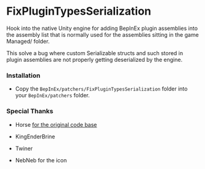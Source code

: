 # FixPluginTypesSerialization

Hook into the native Unity engine for adding BepInEx plugin assemblies into the assembly list that is normally used for the assemblies sitting in the game Managed/ folder.

This solve a bug where custom Serializable structs and such stored in plugin assemblies are not properly getting deserialized by the engine.

### Installation

- Copy the `BepInEx/patchers/FixPluginTypesSerialization` folder into your `BepInEx/patchers` folder.

### Special Thanks

- Horse [for the original code base](https://github.com/BepInEx/BepInEx.Debug/tree/master/src/MirrorInternalLogs)

- KingEnderBrine

- Twiner

- NebNeb for the icon
